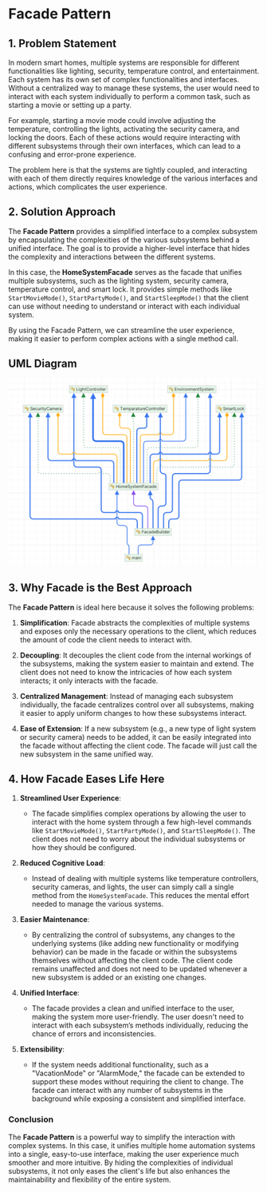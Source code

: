 ﻿# Facade Pattern

## 1. Problem Statement

In modern smart homes, multiple systems are responsible for different functionalities like lighting, security, temperature control, and entertainment. Each system has its own set of complex functionalities and interfaces. Without a centralized way to manage these systems, the user would need to interact with each system individually to perform a common task, such as starting a movie or setting up a party.

For example, starting a movie mode could involve adjusting the temperature, controlling the lights, activating the security camera, and locking the doors. Each of these actions would require interacting with different subsystems through their own interfaces, which can lead to a confusing and error-prone experience.

The problem here is that the systems are tightly coupled, and interacting with each of them directly requires knowledge of the various interfaces and actions, which complicates the user experience.

## 2. Solution Approach

The **Facade Pattern** provides a simplified interface to a complex subsystem by encapsulating the complexities of the various subsystems behind a unified interface. The goal is to provide a higher-level interface that hides the complexity and interactions between the different systems.

In this case, the **HomeSystemFacade** serves as the facade that unifies multiple subsystems, such as the lighting system, security camera, temperature control, and smart lock. It provides simple methods like `StartMovieMode()`, `StartPartyMode()`, and `StartSleepMode()` that the client can use without needing to understand or interact with each individual system.

By using the Facade Pattern, we can streamline the user experience, making it easier to perform complex actions with a single method call.

## UML Diagram

![facade](../diagrams/uml-facade.png)

## 3. Why Facade is the Best Approach

The **Facade Pattern** is ideal here because it solves the following problems:

1. **Simplification**: Facade abstracts the complexities of multiple systems and exposes only the necessary operations to the client, which reduces the amount of code the client needs to interact with.

2. **Decoupling**: It decouples the client code from the internal workings of the subsystems, making the system easier to maintain and extend. The client does not need to know the intricacies of how each system interacts; it only interacts with the facade.

3. **Centralized Management**: Instead of managing each subsystem individually, the facade centralizes control over all subsystems, making it easier to apply uniform changes to how these subsystems interact.

4. **Ease of Extension**: If a new subsystem (e.g., a new type of light system or security camera) needs to be added, it can be easily integrated into the facade without affecting the client code. The facade will just call the new subsystem in the same unified way.

## 4. How Facade Eases Life Here

1. **Streamlined User Experience**:
    - The facade simplifies complex operations by allowing the user to interact with the home system through a few high-level commands like `StartMovieMode()`, `StartPartyMode()`, and `StartSleepMode()`. The client does not need to worry about the individual subsystems or how they should be configured.

2. **Reduced Cognitive Load**:
    - Instead of dealing with multiple systems like temperature controllers, security cameras, and lights, the user can simply call a single method from the `HomeSystemFacade`. This reduces the mental effort needed to manage the various systems.

3. **Easier Maintenance**:
    - By centralizing the control of subsystems, any changes to the underlying systems (like adding new functionality or modifying behavior) can be made in the facade or within the subsystems themselves without affecting the client code. The client code remains unaffected and does not need to be updated whenever a new subsystem is added or an existing one changes.

4. **Unified Interface**:
    - The facade provides a clean and unified interface to the user, making the system more user-friendly. The user doesn't need to interact with each subsystem’s methods individually, reducing the chance of errors and inconsistencies.

5. **Extensibility**:
    - If the system needs additional functionality, such as a "VacationMode" or "AlarmMode," the facade can be extended to support these modes without requiring the client to change. The facade can interact with any number of subsystems in the background while exposing a consistent and simplified interface.

### Conclusion

The **Facade Pattern** is a powerful way to simplify the interaction with complex systems. In this case, it unifies multiple home automation systems into a single, easy-to-use interface, making the user experience much smoother and more intuitive. By hiding the complexities of individual subsystems, it not only eases the client's life but also enhances the maintainability and flexibility of the entire system.

